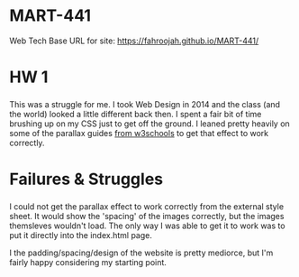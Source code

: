 # MART-441
Web Tech
Base URL for site:
https://fahroojah.github.io/MART-441/

HW 1
=====
###
This was a struggle for me. I took Web Design in 2014 and the class (and the world) looked a little different back then. I spent a fair bit of time brushing up on my CSS just to get off the ground.
I leaned pretty heavily on some of the parallax guides [from w3schools](https://www.w3schools.com/howto/howto_css_parallax.asp) to get that effect to work correctly.

Failures & Struggles
=====
###
I could not get the parallax effect to work correctly from the external style sheet. It would show the 'spacing' of the images correctly, but the images themsleves wouldn't load.
The only way I was able to get it to work was to put it directly into the index.html page.

I the padding/spacing/design of the website is pretty mediorce, but I'm fairly happy considering my starting point.
